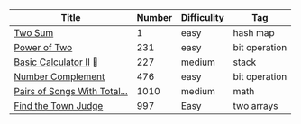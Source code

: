 | Title                                                        | Number | Difficulity | Tag           |
| ------------------------------------------------------------ | ------ | ----------- | ------------- |
| [Two Sum](https://leetcode.com/problems/two-sum/)            | 1      | easy        | hash map      |
| [Power of Two](https://leetcode.com/problems/power-of-two)   | 231    | easy        | bit operation |
| [Basic Calculator II](https://leetcode.com/problems/basic-calculator-ii/) :dart: | 227    | medium      | stack         |
| [Number Complement](https://leetcode.com/problems/number-complement/) | 476    | easy        | bit operation |
| [Pairs of Songs With Total...](https://leetcode.com/problems/pairs-of-songs-with-total-durations-divisible-by-60/) | 1010   | medium      | math          |
| [ Find the Town Judge](https://leetcode.com/problems/find-the-town-judge/) | 997    | Easy        | two arrays    |

